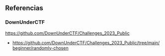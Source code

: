 


## Referencias
### DownUnderCTF

https://github.com/DownUnderCTF/Challenges_2023_Public

- https://github.com/DownUnderCTF/Challenges_2023_Public/tree/main/beginner/randomly-chosen
